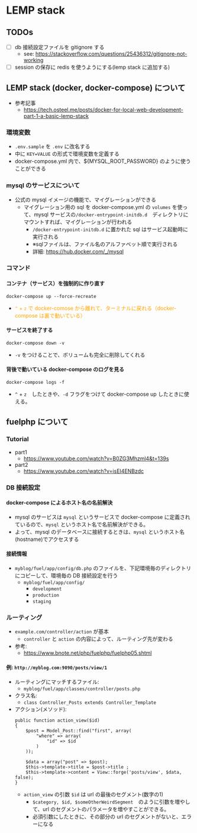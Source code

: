 # LEMP stack 

## TODOs
* [ ] db 接続設定ファイルを gitignore する
  * see: https://stackoverflow.com/questions/25436312/gitignore-not-working
* [ ] session の保存に redis を使うようにする(lemp stack に追加する)

## LEMP stack (docker, docker-compose) について
* 参考記事
  * https://tech.osteel.me/posts/docker-for-local-web-development-part-1-a-basic-lemp-stack

### 環境変数
* `.env.sample` を `.env` に改名する
* 中に `KEY=VALUE` の形式で環境変数を定義する
* docker-compose.yml 内で、${MYSQL_ROOT_PASSWORD} のように使うことができる

### mysql のサービスについて
* 公式の mysql イメージの機能で、マイグレーションができる
  * マイグレーション用の sql を docker-compose.yml の `volumes` を使って、mysql サービスの`/docker-entrypoint-initdb.d`　ディレクトリにマウントすれば、マイグレーションが行われる
    * `/docker-entrypoint-initdb.d` に置かれた sql はサービス起動時に実行される
    * ※sqlファイルは、ファイル名のアルファベット順で実行される
    * 詳細: https://hub.docker.com/_/mysql

### コマンド
#### コンテナ（サービス）を強制的に作り直す
```
docker-compose up --force-recreate
```
* <span style="color:orange">`^` + `z` で docker-comose から離れて、ターミナルに戻れる（docker-compose は裏で動いている）</span>

#### サービスを終了する
```
docker-compose down -v
```
* `-v` をつけることで、ボリュームも完全に削除してくれる

#### 背後で動いている docker-compose のログを見る
```
docker-compose logs -f
```
* `^` + `z`　したときや、`-d` フラグをつけて docker-compose up したときに使える。

## fuelphp について
### Tutorial
* part1
  * https://www.youtube.com/watch?v=B0ZG3Mhzml4&t=139s
* part2
  * https://www.youtube.com/watch?v=isEI4ENBzdc

### DB 接続設定
#### docker-compose によるホスト名の名前解決
* mysql のサービスは `mysql` というサービスで docker-compose に定義されているので、`mysql` というホスト名で名前解決ができる。
* よって、mysql のデータベースに接続するときは、`mysql` というホスト名(hostname)でアクセスする

#### 接続情報
* `myblog/fuel/app/config/db.php` のファイルを、下記環境毎のディレクトリにコピーして、環境毎の DB 接続設定を行う
  * `myblog/fuel/app/config/`
    * `development`
    * `production`
    * `staging`

### ルーティング
* `example.com/controller/action` が基本
  * `controller` と `action` の内容によって、ルーティング先が変わる
* 参考:
  * https://www.bnote.net/php/fuelphp/fuelphp05.shtml
  
#### 例: `http://myblog.com:9090/posts/view/1`
* ルーティングにマッチするファイル:
  * `myblog/fuel/app/classes/controller/posts.php`
* クラス名:
  * `class Controller_Posts extends Controller_Template`
* アクション(メソッド):
  ```php=
  public function action_view($id)
  {        
      $post = Model_Post::find("first", array(
          "where" => array(
              "id" => $id
          )
      ));

      $data = array("post" => $post);
      $this->template->title = $post->title ;
      $this->template->content = View::forge('posts/view', $data, false);
  }
  ```
  * `action_view` の引数 `$id` は url の最後のセグメント(数字の1)
    * `$category, $id, $someOtherWeirdSegment`　のように引数を増やして、url のセグメントのパラメータを増やすことができる。
    * 必須引数にしたときに、その部分の url のセグメントがないと、エラーになる